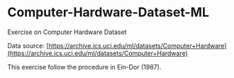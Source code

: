 # Computer-Hardware-Dataset-ML
Exercise on Computer Hardware Dataset

Data source: [https://archive.ics.uci.edu/ml/datasets/Computer+Hardware](https://archive.ics.uci.edu/ml/datasets/Computer+Hardware)

This exercise follow the procedure in Ein-Dor (1987).
